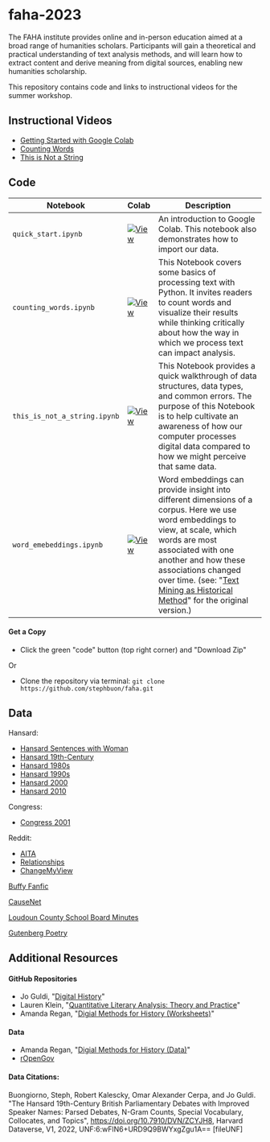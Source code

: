 # faha-2023

The FAHA institute provides online and in-person education aimed at a broad range of humanities scholars. Participants will gain a theoretical and practical understanding of text analysis methods, and will learn how to extract content and derive meaning from digital sources, enabling new humanities scholarship.

This repository contains code and links to instructional videos for the summer workshop. 

## Instructional Videos

- [Getting Started with Google Colab]()
- [Counting Words]()
- [This is Not a String]()

## Code

| Notebook | Colab | Description |
| --- | --- | --- |
| `quick_start.ipynb` | [![View](View)](https://colab.research.google.com/drive/1OMwgqxijbjYVGCprz6W0SyCF-VKD9j9L?usp=sharing) | An introduction to Google Colab. This notebook also demonstrates how to import our data. |
| `counting_words.ipynb` | [![View](View)](https://colab.research.google.com/drive/1Gol8PyHlE_D2HCTHygvQAPrIUFUMlB0s?usp=sharing) | This Notebook covers some basics of processing text with Python. It invites readers to count words and visualize their results while thinking critically about how the way in which we process text can impact analysis. |
| `this_is_not_a_string.ipynb` | [![View](View)](https://colab.research.google.com/drive/1Hr-stNw4opeRSJ8H8ShxHt4-3f3XS7av?usp=sharing) | This Notebook provides a quick walkthrough of data structures, data types, and common errors. The purpose of this Notebook is to help cultivate an awareness of how our computer processes digital data compared to how we might perceive that same data. |
| `word_emebeddings.ipynb` | [![View](View)](https://colab.research.google.com/drive/1h_hUx-P1fvT76TpExIAir9lZkKWl1TSs?usp=sharing) |Word embeddings can provide insight into different dimensions of a corpus. Here we use word embeddings to view, at scale, which words are most associated with one another and how these associations changed over time. (see: "[Text Mining as Historical Method](https://github.com/stephbuon/digital-history)" for the original version.) |

#### Get a Copy

- Click the green "code" button (top right corner) and "Download Zip" 

Or

- Clone the repository via terminal: `git clone https://github.com/stephbuon/faha.git`
  
## Data

Hansard:
- [Hansard Sentences with Woman](https://santafe.box.com/s/5bxa1bj3ewq148j3iu895t2uc4b85dh3)
- [Hansard 19th-Century](https://colab.research.google.com/drive/1gFmshpbk6Kp8Zuty__Cy8pqk3bbj7QcF#scrollTo=b_rP2AKBbBzK)
- [Hansard 1980s](https://colab.research.google.com/drive/1EjkQ5gH1kDoi0Vmzop2KC6fkdAwwIaZj)
- [Hansard 1990s](https://colab.research.google.com/drive/1MppFuE_InfgEyWYkAUKkq6hedAOoiWaF)
- [Hansard 2000](https://colab.research.google.com/drive/1Gdxw7lcIvwWZdWvn8q8XGueo09iZ-2cq)
- [Hansard 2010](https://colab.research.google.com/drive/1EvFcZHUx5KoL_gdOIU-Vdw8gLbPGRZTT)

Congress:
- [Congress 2001](https://colab.research.google.com/drive/19_OxTfpmWNEfb3EQYSVM0HjgOpL-UGec)

Reddit: 
- [AITA](https://colab.research.google.com/drive/1G56HfuOgWFzRF1LS0DBMbPm1IztjxyMy)
- [Relationships](https://colab.research.google.com/drive/1pmRiC66IVsORPWH5_3ZlGIOWInm-8q65)
- [ChangeMyView](https://colab.research.google.com/drive/1yOPsIx3jfNtj93uBJ3fqsXR_VpvlPfJa)

[Buffy Fanfic](https://colab.research.google.com/drive/1gbzGT6TPQ2q_dS49X8rqLvZULxpr6T_E)

[CauseNet](https://colab.research.google.com/drive/1nUEHXmwxZOSzcMqr2O3j3wVXbwseXFU6?usp=drive_link)

[Loudoun County School Board Minutes](https://colab.research.google.com/drive/1BFXYdh7qjFNl5mF_POrkXlXUGPYZ49ai)

[Gutenberg Poetry](https://colab.research.google.com/drive/1ADfwkESwDPkEBbYgrzFXgBrxNZvL4mnc)

## Additional Resources

#### GitHub Repositories
- Jo Guldi, "[Digital History](https://github.com/joguldi/digital-history/tree/main)"
- Lauren Klein, "[Quantitative Literary Analysis: Theory and Practice](https://github.com/emory-qtm/2023-quant-lit)"
- Amanda Regan, "[Digial Methods for History (Worksheets)](https://github.com/regan008/8510-Worksheets)"

#### Data
- Amanda Regan, "[Digial Methods for History (Data)](https://github.com/regan008/DigitalMethodsData)"
- [rOpenGov](https://github.com/rOpenGov)

#### Data Citations:

Buongiorno, Steph, Robert Kalescky, Omar Alexander Cerpa, and Jo Guldi. "The Hansard 19th-Century British Parliamentary Debates with Improved Speaker Names: Parsed Debates, N-Gram Counts, Special Vocabulary, Collocates, and Topics", https://doi.org/10.7910/DVN/ZCYJH8, Harvard Dataverse, V1, 2022, UNF:6:wFlN6+URD9Q9BWYxgZgu1A== [fileUNF]
